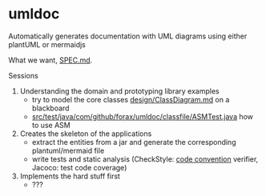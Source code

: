 # umldoc
Automatically generates documentation with UML diagrams using either plantUML or mermaidjs 

What we want, [SPEC.md](SPEC.md).

Sessions
1. Understanding the domain and prototyping library examples
   - try to model the core classes [design/ClassDiagram.md](design/ClassDiagram.md) on a blackboard
   - [src/test/java/com/github/forax/umldoc/classfile/ASMTest.java](ASMTest.java) how to use ASM
2. Creates the skeleton of the applications
   - extract the entities from a jar and generate the corresponding plantuml/mermaid file
   - write tests and static analysis (CheckStyle: [code convention](https://google.github.io/styleguide/javaguide.html) verifier, Jacoco: test code coverage) 
3. Implements the hard stuff first
   - ???

